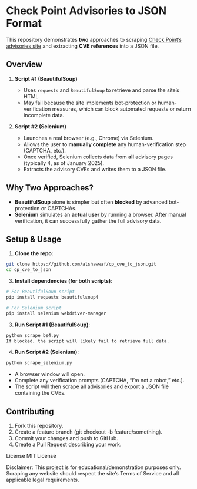 # Check Point Advisories to JSON Format

This repository demonstrates **two** approaches to scraping [Check Point’s advisories site](https://advisories.checkpoint.com/advisories/) and extracting **CVE references** into a JSON file.

## Overview

1. **Script #1 (BeautifulSoup)**  
   - Uses `requests` and `BeautifulSoup` to retrieve and parse the site’s HTML.  
   - May fail because the site implements bot-protection or human-verification measures, which can block automated requests or return incomplete data.

2. **Script #2 (Selenium)**  
   - Launches a real browser (e.g., Chrome) via Selenium.  
   - Allows the user to **manually complete** any human-verification step (CAPTCHA, etc.).  
   - Once verified, Selenium collects data from **all** advisory pages (typically 4, as of January 2025).  
   - Extracts the advisory CVEs and writes them to a JSON file.

## Why Two Approaches?

- **BeautifulSoup** alone is simpler but often **blocked** by advanced bot-protection or CAPTCHAs.  
- **Selenium** simulates an **actual user** by running a browser. After manual verification, it can successfully gather the full advisory data.

## Setup & Usage

1. **Clone the repo**:
   
```bash
git clone https://github.com/alshawwaf/cp_cve_to_json.git
cd cp_cve_to_json
```

3. **Install dependencies (for both scripts)**:

```bash
# For BeautifulSoup script
pip install requests beautifulsoup4

# For Selenium script
pip install selenium webdriver-manager
```

3. **Run Script #1 (BeautifulSoup)**:

```bash
python scrape_bs4.py
If blocked, the script will likely fail to retrieve full data.
```
4. **Run Script #2 (Selenium)**:

```bash
python scrape_selenium.py
```

* A browser window will open.
* Complete any verification prompts (CAPTCHA, “I’m not a robot,” etc.).
* The script will then scrape all advisories and export a JSON file containing the CVEs.


## Contributing
1. Fork this repository.
2. Create a feature branch (git checkout -b feature/something).
3. Commit your changes and push to GitHub.
4. Create a Pull Request describing your work.

License
MIT License

Disclaimer: This project is for educational/demonstration purposes only. Scraping any website should respect the site’s Terms of Service and all applicable legal requirements.
